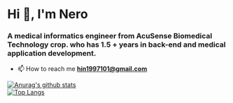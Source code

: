 <h1 align="left">Hi 👋, I'm Nero</h1>
<h3 align="left">A medical informatics engineer from AcuSense Biomedical Technology crop. who has 1.5 + years in back-end and medical application development.</h3>

- 📫 How to reach me **hin1997101@gmail.com**



[![Anurag's github stats](https://github-readme-stats.vercel.app/api?username=NeroHin&theme=gruvbox&count_private=true)](https://github.com/NeroHin/github-readme-stats)  
[![Top Langs](https://github-readme-stats.vercel.app/api/top-langs/?username=NeroHin&layout=compact&theme=gruvbox&count_private=true)](https://github.com/NeroHin/github-readme-stats)
